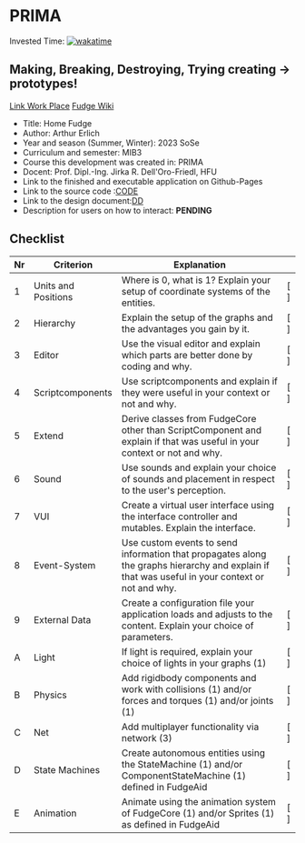 # PRIMA

Invested Time: [![wakatime](https://wakatime.com/badge/github/ArthurErlich/PRIMA.svg)](https://wakatime.com/badge/github/ArthurErlich/PRIMA)

## Making, Breaking, Destroying, Trying creating -> prototypes!

[Link ](https://arthurerlich.github.io/PRIMA/Card/steckbrief.htm)  [Work Place](https://webuser.hs-furtwangen.de/~del/Prima/index.php) [Fudge Wiki](https://github.com/JirkaDellOro/FUDGE/wiki)

* Title: Home Fudge
* Author: Arthur Erlich
* Year and season (Summer, Winter):  2023 SoSe
* Curriculum and semester: MIB3
* Course this development was created in: PRIMA
* Docent: Prof. Dipl.-Ing. Jirka R. Dell'Oro-Friedl, HFU
* Link to the finished and executable application on Github-Pages
* Link to the source code :[CODE](https://arthurerlich.github.io/PRIMA/Projects/HomeFudge/index.html)
* Link to the design document:[DD](https://github.com/ArthurErlich/PRIMA/blob/main/Projects/HomeFudge/Doc/HomeFudge.md)
* Description for users on how to interact: **PENDING**




## Checklist


| Nr | Criterion           | Explanation                                                                                                                                     |   |
| -- | --------------------- | ----------------------------------------------------------------------------------------------------------------------------------------------|---|
|  1 | Units and Positions | Where is 0, what is 1? Explain your setup of coordinate systems of the entities.                                                                |[ ]|
|  2 | Hierarchy           | Explain the setup of the graphs and the advantages you gain by it.                                                                              |[ ]|
|  3 | Editor              | Use the visual editor and explain which parts are better done by coding and why.                                                                |[ ]|
|  4 | Scriptcomponents    | Use scriptcomponents and explain if they were useful in your context or not and why.                                                            |[ ]|
|  5 | Extend              | Derive classes from FudgeCore other than ScriptComponent and explain if that was useful in your context or not and why.                         |[ ]|
|  6 | Sound               | Use sounds and explain your choice of sounds and placement in respect to the user's perception.                                                 |[ ]|
|  7 | VUI                 | Create a virtual user interface using the interface controller and mutables. Explain the interface.                                             |[ ]|
|  8 | Event-System        | Use custom events to send information that propagates along the graphs hierarchy and explain if that was useful in your context or not and why. |[ ]|
|  9 | External Data       | Create a configuration file your application loads and adjusts to the content. Explain your choice of parameters.                               |[ ]|
|  A | Light               | If light is required, explain your choice of lights in your graphs (1)                                                                          |[ ]|
|  B | Physics             | Add rigidbody components and work with collisions (1) and/or forces and torques (1) and/or joints (1)                                           |[ ]|
|  C | Net                 | Add multiplayer functionality via network (3)                                                                                                   |[ ]|
|  D | State Machines      | Create autonomous entities using the StateMachine (1) and/or ComponentStateMachine (1) defined in FudgeAid                                      |[ ]|
|  E | Animation           | Animate using the animation system of FudgeCore (1) and/or Sprites (1) as defined in FudgeAid                                                   |[ ]|
